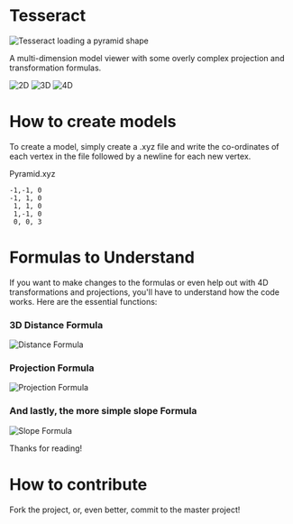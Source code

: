 # Tesseract
![Tesseract loading a pyramid shape](http://i.imgur.com/T0SliZZ.png)

A multi-dimension model viewer with some overly complex projection and transformation formulas.

![2D](https://img.shields.io/badge/2D%20Models-Unimplemented-red.svg)
![3D](https://img.shields.io/badge/3D%20Models-Implemented-green.svg)
![4D](https://img.shields.io/badge/4D%20Models-Unimplemented-red.svg)

# How to create models

To create a model, simply create a .xyz file and write the co-ordinates of each vertex in the file followed by a newline for each new vertex.

Pyramid.xyz
```
-1,-1, 0
-1, 1, 0
 1, 1, 0
 1,-1, 0
 0, 0, 3
```

# Formulas to Understand
If you want to make changes to the formulas or even help out with 4D transformations and projections, you'll have to understand how the code works. Here are the essential functions:

### 3D Distance Formula

![Distance Formula](http://emcf.github.io/projects_files/Distance.png)

### Projection Formula

![Projection Formula](http://emcf.github.io/projects_files/PerspectiveProjection.png)

### And lastly, the more simple slope Formula

![Slope Formula](http://emcf.github.io/projects_files/Slope.png)

Thanks for reading!

# How to contribute
Fork the project, or, even better, commit to the master project!
